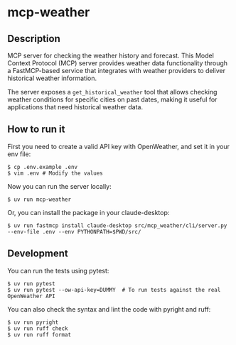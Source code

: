 # mcp-weather

## Description

MCP server for checking the weather history and forecast. This Model Context Protocol (MCP) server
provides weather data functionality through a FastMCP-based service that integrates with weather
providers to deliver historical weather information.

The server exposes a `get_historical_weather` tool that allows checking weather conditions for
specific cities on past dates, making it useful for applications that need historical weather data.

## How to run it

First you need to create a valid API key with OpenWeather, and set it in your env file:

```
$ cp .env.example .env
$ vim .env # Modify the values
```

Now you can run the server locally:

```
$ uv run mcp-weather
```

Or, you can install the package in your claude-desktop:

```
$ uv run fastmcp install claude-desktop src/mcp_weather/cli/server.py --env-file .env --env PYTHONPATH=$PWD/src/
```

## Development

You can run the tests using pytest:

```
$ uv run pytest
$ uv run pytest --ow-api-key=DUMMY  # To run tests against the real OpenWeather API
```

You can also check the syntax and lint the code with pyright and ruff:

```
$ uv run pyright
$ uv run ruff check
$ uv run ruff format
```
